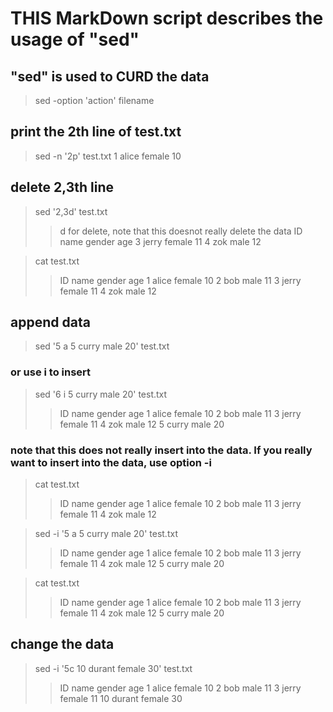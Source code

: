 # THIS MarkDown script describes the usage of "sed"
## "sed" is used to CURD the data
> sed -option 'action' filename

## print the 2th line of test.txt
> sed -n '2p' test.txt
1   alice   female  10

## delete 2,3th line
> sed '2,3d' test.txt      
>> d for delete, note that this doesnot really delete the data
>> ID  name    gender  age
>> 3   jerry   female  11
>> 4   zok     male    12

> cat test.txt
>> ID  name    gender  age
>> 1   alice   female  10
>> 2   bob     male    11
>> 3   jerry   female  11
>> 4   zok     male    12

## append data
> sed '5 a  5   curry   male    20' test.txt
### or use i to insert
> sed '6 i  5    curry   male    20' test.txt
>> ID  name    gender  age
>> 1   alice   female  10
>> 2   bob     male    11
>> 3   jerry   female  11
>> 4   zok     male    12
>> 5   curry   male    20
### note that this does not really insert into the data. If you really want to insert into the data, use option -i
> cat test.txt
>> ID  name    gender  age
>> 1   alice   female  10
>> 2   bob     male    11
>> 3   jerry   female  11
>> 4   zok     male    12

> sed -i '5 a  5    curry   male    20' test.txt
>> ID  name    gender  age
>> 1   alice   female  10
>> 2   bob     male    11
>> 3   jerry   female  11
>> 4   zok     male    12
>> 5   curry   male    20

> cat test.txt
>> ID  name    gender  age
>> 1   alice   female  10
>> 2   bob     male    11
>> 3   jerry   female  11
>> 4   zok     male    12
>> 5   curry   male    20

## change the data
> sed -i '5c    10  durant  female 30' test.txt
>> ID  name    gender  age
>> 1   alice   female  10
>> 2   bob     male    11
>> 3   jerry   female  11
>> 10  durant  female  30